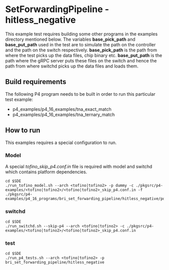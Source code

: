 # SetForwardingPipeline - hitless_negative
This example test requires building some other programs in the examples directory mentioned below.
The variables **base\_pick\_path** and **base\_put\_path** used in the test are to simulate the path
on the controller and the path on the switch respectively. **base\_pick\_path** is the path from where
the test picks up the data files, chip binary etc. **base\_put\_path** is the path where the gRPC
server puts these files on the switch and hence the path from where switchd picks up the data files
and loads them.

## Build requirements
The following P4 program needs to be built in order to run this particular test example:

 * p4\_examples/p4\_16\_examples/tna\_exact\_match
 * p4\_examples/p4\_16\_examples/tna\_ternary\_match

## How to run
This examples requires a special configuration to run.

### Model
A special *tofino\_skip\_p4.conf.in* file is required with model and switchd which contains platform dependencies.
```
cd $SDE
./run_tofino_model.sh --arch <tofino|tofino2> -p dummy -c ./pkgsrc/p4-examples/<tofino|tofino2>/<tofino|tofino2>_skip_p4.conf.in -f ./pkgsrc/p4-examples/p4_16_programs/bri_set_forwarding_pipeline/hitless_negative/ports.json
```

### switchd
```
cd $SDE
./run_switchd.sh --skip-p4 --arch <tofino|tofino2> -c ./pkgsrc/p4-examples/<tofino|tofino2>/<tofino|tofino2>_skip_p4.conf.in
```

### test
```
cd $SDE
./run_p4_tests.sh --arch <tofino|tofino2> -p bri_set_forwarding_pipeline/hitless_negative
```
